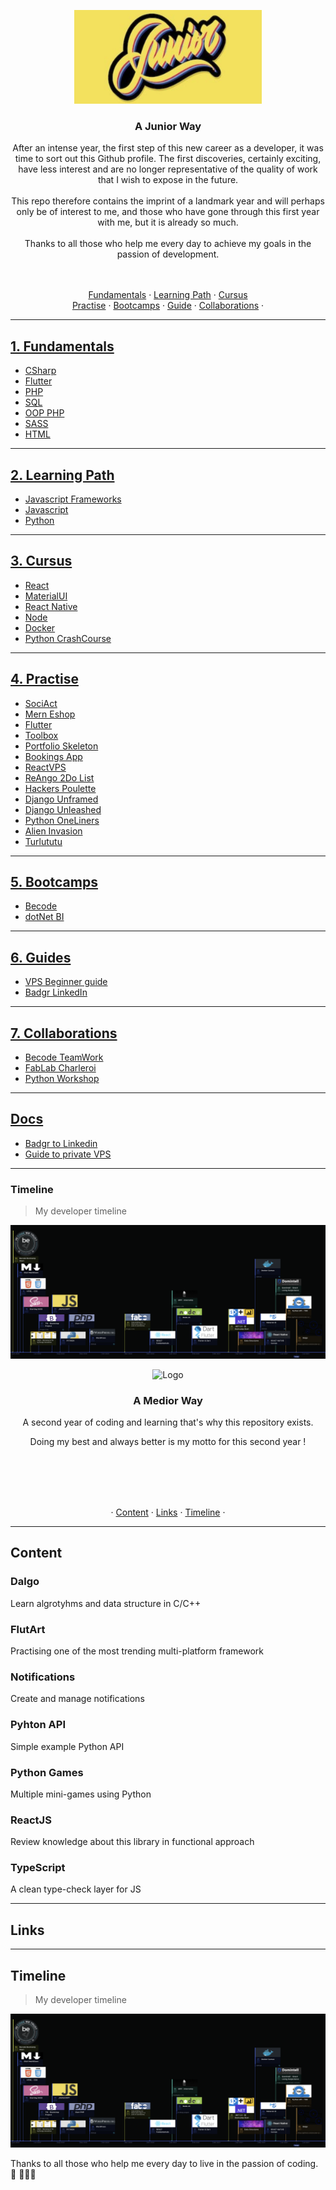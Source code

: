 
<p align="center">
    <img src="./images/junior.png" alt="Logo" width="300" height=150">
</p>

<h3 align="center">A Junior Way</h3>

<p align="center">
    After an intense year, the first step of this new career as a developer, it was time to sort out this Github profile.
The first discoveries, certainly exciting, have less interest and are no longer representative of the quality of work
that I wish to expose in the future.
<br />
<br />
This repo therefore contains the imprint of a landmark year and will perhaps only be of interest to me, and those who
have gone through this first year with me, but it is already so much.
<br />
<br />
Thanks to all those who help me every day to achieve my goals in the passion of development.
</p>
<p align="center">
    <br />
    <br />
    <a href="#fundamentals">Fundamentals</a>
    ·
    <a href="#learning-path">Learning Path</a>
    ·
    <a href="#cursus">Cursus</a>
    <br />
    <a href="#practise">Practise</a>
    ·
    <a href="#bootcamps">Bootcamps</a>
    ·
    <a href="#guides">Guide</a>
    ·
    <a href="#collaborations">Collaborations</a>
    ·
</p>

---

##  [1. Fundamentals](https://github.com/nicode-io/The_Junior_Way/tree/main/01-Fundamentals)

*   [CSharp](https://github.com/nicode-io/The_Junior_Way/tree/main/01-Fundamentals/01-01-CSharp)
*   [Flutter](https://github.com/nicode-io/The_Junior_Way/tree/main/01-Fundamentals/01-02-Flutter)
*   [PHP](https://github.com/nicode-io/The_Junior_Way/tree/main/01-Fundamentals/01-03-PHP)
*   [SQL](https://github.com/nicode-io/The_Junior_Way/tree/main/01-Fundamentals/01-04-SQL)
*   [OOP PHP](https://github.com/nicode-io/The_Junior_Way/tree/main/01-Fundamentals/01-05-OOP_PHP)
*   [SASS](https://github.com/nicode-io/The_Junior_Way/tree/main/01-Fundamentals/01-06-SASS)
*   [HTML](https://github.com/nicode-io/The_Junior_Way/tree/main/01-Fundamentals/01-07-HTML)

---

##  [2. Learning Path](https://github.com/nicode-io/The_Junior_Way/tree/main/02-Learning_Path)

*   [Javascript Frameworks](https://github.com/nicode-io/The_Junior_Way/tree/main/02-Learning_Path/02-01-JavaScript_Frameworks)
*   [Javascript](https://github.com/nicode-io/The_Junior_Way/tree/main/02-Learning_Path/02-02-JavaScript)
*   [Python](https://github.com/nicode-io/The_Junior_Way/tree/main/02-Learning_Path/02-03-Python)

---

##  [3. Cursus](https://github.com/nicode-io/The_Junior_Way/tree/main/03-Cursus)

*   [React](https://github.com/nicode-io/The_Junior_Way/tree/main/03-Cursus/03-01-React) 
*   [MaterialUI](https://github.com/nicode-io/The_Junior_Way/tree/main/03-Cursus/03-02-MaterailUI)
*   [React Native](https://github.com/nicode-io/The_Junior_Way/tree/main/03-Cursus/03-03-ReactNative)
*   [Node](https://github.com/nicode-io/The_Junior_Way/tree/main/03-Cursus/03-04-Node)
*   [Docker](https://github.com/nicode-io/The_Junior_Way/tree/main/03-Cursus/03-05-Docker)
*   [Python CrashCourse](https://github.com/nicode-io/The_Junior_Way/tree/main/03-Cursus/03-06-Python_CrashCourse)

---

##  [4. Practise](https://github.com/nicode-io/The_Junior_Way/tree/main/04-Practise)

*   [SociAct](https://github.com/nicode-io/The_Junior_Way/tree/main/04-Practise/04-01-SociAct)
*   [Mern Eshop](https://github.com/nicode-io/The_Junior_Way/tree/main/04-Practise/04-02-Mern_Eshop)
*   [Flutter](https://github.com/nicode-io/The_Junior_Way/tree/main/04-Practise/04-03-Flutter)
*   [Toolbox](https://github.com/nicode-io/The_Junior_Way/tree/main/04-Practise/04-04-Toolbox)
*   [Portfolio Skeleton](https://github.com/nicode-io/The_Junior_Way/tree/main/04-Practise/04-05-Portfolio_skeleton)
*   [Bookings App](https://github.com/nicode-io/The_Junior_Way/tree/main/04-Practise/04-06-Bookings_App)
*   [ReactVPS](https://github.com/nicode-io/The_Junior_Way/tree/main/04-Practise/04-07-ReactVPS)
*   [ReAngo 2Do List](https://github.com/nicode-io/The_Junior_Way/tree/main/04-Practise/04-08-ReAngo_2doList)
*   [Hackers Poulette](https://github.com/nicode-io/The_Junior_Way/tree/main/04-Practise/04-09-Hackers_Poulette)
*   [Django Unframed](https://github.com/nicode-io/The_Junior_Way/tree/main/04-Practise/04-10-Django_Unframed)
*   [Django Unleashed](https://github.com/nicode-io/The_Junior_Way/tree/main/04-Practise/04-11-Django_Unleashed)
*   [Python OneLiners](https://github.com/nicode-io/The_Junior_Way/tree/main/04-Practise/04-12-Python_OneLIners)
*   [Alien Invasion](https://github.com/nicode-io/The_Junior_Way/tree/main/04-Practise/04-13-Alien_Invasion)
*   [Turlututu](https://github.com/nicode-io/The_Junior_Way/tree/main/04-Practise/04-14-Turlututu)

---

##  [5. Bootcamps](https://github.com/nicode-io/The_Junior_Way/tree/main/05-Bootcamps)

*   [Becode](https://github.com/nicode-io/The_Junior_Way/tree/main/05-Bootcamps/05-01-Becode)
*   [dotNet BI](https://github.com/nicode-io/The_Junior_Way/tree/main/05-Bootcamps/05-02-dotNet_BI)

---

##  [6. Guides](https://github.com/nicode-io/The_Junior_Way/tree/main/06-Guides)

*   [VPS Beginner guide](https://github.com/nicode-io/The_Junior_Way/tree/main/06-Guides/06-01-VPS_Beginner_Guide)
*   [Badgr LinkedIn](https://github.com/nicode-io/The_Junior_Way/tree/main/06-Guides/06-02-Badgr_LinkedIn)

---

##  [7. Collaborations](https://github.com/nicode-io/The_Junior_Way/tree/main/07-Collaborations)

*   [Becode TeamWork](https://github.com/nicode-io/The_Junior_Way/tree/main/07-Collaborations/07-01-Becode_Teamwork)
*   [FabLab Charleroi](https://github.com/nicode-io/The_Junior_Way/tree/main/07-Collaborations/07-02-FabLab_Charleroi)
*   [Python Workshop](https://github.com/nicode-io/The_Junior_Way/tree/main/07-Collaborations/07-03-Python_Workshop)

---

##  [Docs](https://github.com/nicode-io/A_Junior_Way/tree/main/04-Docs)
*   [Badgr to Linkedin](https://github.com/nicode-io/A_Junior_Way/tree/main/04-Docs/01-Badgr-To-LinkedIn)
*   [Guide to private VPS](https://github.com/nicode-io/A_Junior_Way/tree/main/04-Docs/02-Guide_to_private_server)

---

### Timeline

> My developer timeline

![Timeline](https://github.com/nicode-io/nicode-io/blob/master/images/Timeline.png)


<p align="center">
    <img src="https://external-content.duckduckgo.com/iu/?u=https%3A%2F%2Fmiro.medium.com%2Fmax%2F2048%2F1*hl2lEcor8FphsXBHsXwYYA.jpeg&f=1&nofb=1" alt="Logo" width="300" height=150">
</p>

<h3 align="center">A Medior Way</h3>

<p align="center">
A second year of coding and learning that's why this repository exists. 
</p>
<p align="center">Doing my best and always better is my motto for this second year ! 
</p>
               
<br />
<br />

</p>
<p align="center">
    <br />
    <br />
    ·
    <a href="#content">Content</a>    ·    
    <a href="#links">Links</a>
    ·
    <a href="#timeline">Timeline</a>
    ·
</p>

--- 
## Content

### Dalgo
Learn algrotyhms and data structure in C/C++
### FlutArt
Practising one of the most trending multi-platform framework
### Notifications
Create and manage notifications
### Pyhton API
Simple example Python API
### Python Games
Multiple mini-games using Python
### ReactJS
Review knowledge about this library in functional approach
### TypeScript
A clean type-check layer for JS

---
## Links

---

## Timeline

> My developer timeline

![Timeline](https://github.com/nicode-io/nicode-io/blob/master/images/Timeline.png)

Thanks to all those who help me every day to live in the passion of coding. 🚀 🖤💛💖
